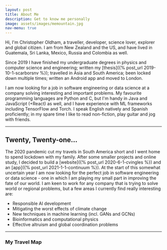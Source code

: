 ```yaml
---
layout: post
title: About Me
description: Get to know me personally
image: assets/images/memountain.jpg
nav-menu: true
---
```


Hi, I'm Christopher Oldham, a traveller, developer, science lover, explorer and global citizen. I am from New Zealand and the US, and have lived in Guatemala, Sri Lanka, Mexico, Russia and Colombia as well.

Since 2019 I have finished my undergraduate degrees in physics and computer science and engineering; written my [thesis]({% post_url 2019-10-1-scarborsnv %}); travelled in Asia and South America; been locked down multiple times; written an Android app and moved to London.

I am now looking for a job in software engineering or data science at a company solving interesting and important problems. My favourite programming languages are Python and C, but I'm handy in Java and JavaScript (+React) as well, and I have experience with ML frameworks including TensorFlow and Torch. I speak English natively and Spanish proficiently; in my spare time I like to read non-fiction, play guitar and jog with friends.

<hr class="major" />

## Twenty, Twenty-one...

The 2020 pandemic cut my travels in South America short and I went home to spend lockdown with my family. After some smaller projects and online study, I decided to build a [website]({% post_url 2020-6-1-cvingles %}) and an [app]({% post_url 2021-1-1-continuum %}). At the start of this somewhat uncertain year I am now looking for the perfect job in software engineering or data science - one in which I am playing my small part in improving the fate of our world. I am keen to work for any company that is trying to solve world or regional problems, but a few areas I currently find really interesting are:

- Responsible AI development
- Mitigating the worst effects of climate change
- New techniques in machine learning (incl. GANs and GCNs)
- Bioinformatics and computational physics
- Effective altruism and global coordination problems

<hr class="major"/>

### My Travel Map

<script src="https://www.amcharts.com/lib/3/ammap.js" type="text/javascript"></script>
<script src="https://www.amcharts.com/lib/3/maps/js/worldHigh.js" type="text/javascript"></script>
<script src="https://www.amcharts.com/lib/3/themes/dark.js" type="text/javascript"></script>
<div id="mapdiv" style="width: 1000px; height: 450px;"></div>
<script type="text/javascript">
var map = AmCharts.makeChart("mapdiv",{
type: "map",
theme: "dark",
projection: "lambert",
panEventsEnabled : true,
backgroundColor : "#535364",
backgroundAlpha : 0.25,
zoomControl: {
zoomControlEnabled : true
},
dataProvider : {
map : "worldHigh",
getAreasFromMap : true,
areas :
[
	{
		"id": "BE",
		"showAsSelected": true
	},
	{
		"id": "BG",
		"showAsSelected": true
	},
	{
		"id": "CZ",
		"showAsSelected": true
	},
	{
		"id": "FR",
		"showAsSelected": true
	},
	{
		"id": "DE",
		"showAsSelected": true
	},
	{
		"id": "GR",
		"showAsSelected": true
	},
	{
		"id": "IT",
		"showAsSelected": true
	},
	{
		"id": "NL",
		"showAsSelected": true
	},
	{
		"id": "PT",
		"showAsSelected": true
	},
	{
		"id": "RU",
		"showAsSelected": true
	},
	{
		"id": "ES",
		"showAsSelected": true
	},
	{
		"id": "CH",
		"showAsSelected": true
	},
	{
		"id": "TR",
		"showAsSelected": true
	},
	{
		"id": "GB",
		"showAsSelected": true
	},
	{
		"id": "VA",
		"showAsSelected": true
	},
	{
		"id": "CA",
		"showAsSelected": true
	},
	{
		"id": "SV",
		"showAsSelected": true
	},
	{
		"id": "ID",
		"showAsSelected": true
	},
	{
			"id": "SG",
			"showAsSelected": true
	},
	{
		"id": "DO",
		"showAsSelected": true
	},
	{
		"id": "GT",
		"showAsSelected": true
	},
	{
		"id": "MX",
		"showAsSelected": true
	},
	{
		"id": "US",
		"showAsSelected": true
	},
	{
		"id": "CO",
		"showAsSelected": true
	},
	{
		"id": "EG",
		"showAsSelected": true
	},
	{
		"id": "MA",
		"showAsSelected": true
	},
	{
		"id": "CN",
		"showAsSelected": true
	},
	{
		"id": "HK",
		"showAsSelected": true
	},
	{
		"id": "IN",
		"showAsSelected": true
	},
	{
		"id": "MY",
		"showAsSelected": true
	},
	{
		"id": "NP",
		"showAsSelected": true
	},
	{
		"id": "KR",
		"showAsSelected": true
	},
	{
		"id": "LK",
		"showAsSelected": true
	},
	{
		"id": "TH",
		"showAsSelected": true
	},
	{
		"id": "AE",
		"showAsSelected": true
	},
	{
		"id": "VN",
		"showAsSelected": true
	},
	{
		"id": "AU",
		"showAsSelected": true
	},
	{
		"id": "NZ",
		"showAsSelected": true
	}
]
},
areasSettings : {
autoZoom : true,
color : "#B4B4B7",
colorSolid : "#84ADE9",
selectedColor : "#84ADE9",
outlineColor : "#666666",
rollOverColor : "#9EC2F7",
rollOverOutlineColor : "#000000"
}
});
</script>
